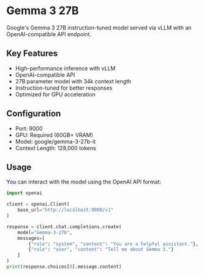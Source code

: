# Gemma 3 27B

Google's Gemma 3 27B instruction-tuned model served via vLLM with an OpenAI-compatible API endpoint.

## Key Features
- High-performance inference with vLLM
- OpenAI-compatible API
- 27B parameter model with 34k context length
- Instruction-tuned for better responses
- Optimized for GPU acceleration

## Configuration
- Port: 9000
- GPU: Required (60GB+ VRAM)
- Model: google/gemma-3-27b-it
- Context Length: 128,000 tokens

## Usage
You can interact with the model using the OpenAI API format:
```python
import openai

client = openai.Client(
    base_url="http://localhost:9000/v1"
)

response = client.chat.completions.create(
    model="Gemma-3-27b",
    messages=[
        {"role": "system", "content": "You are a helpful assistant."},
        {"role": "user", "content": "Tell me about Gemma 3."}
    ]
)
print(response.choices[0].message.content)
``` 